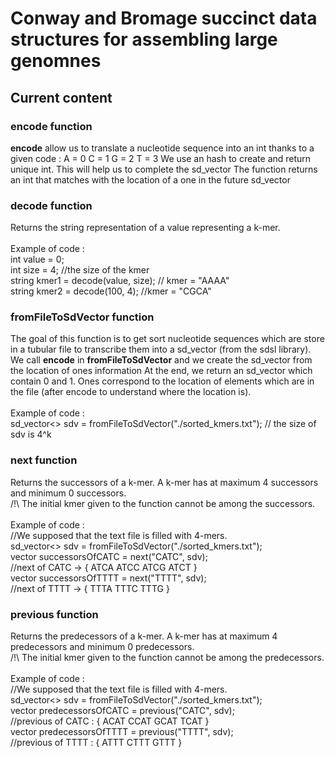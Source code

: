 # Conway and Bromage succinct data structures for assembling large genomnes

## Current content

### encode function
**encode** allow us to translate a nucleotide sequence into an int thanks to a given code :
A = 0
C = 1
G = 2
T = 3
We use an hash to create and return unique int. This will help us to complete the sd_vector
The function returns an int that matches with the location of a one in the future sd_vector

### decode function
Returns the string representation of a value representing a k-mer.<br>
<br>
Example of code : <br>
int value = 0; <br>
int size = 4; //the size of the kmer <br>
string kmer1 = decode(value, size); // kmer = "AAAA" <br>
string kmer2 = decode(100, 4); //kmer = "CGCA" <br>

### fromFileToSdVector function
The goal of this function is to get sort nucleotide sequences which are store in a tubular file to transcribe them
into a sd_vector (from the sdsl library).
We call **encode** in **fromFileToSdVector** and we create the sd_vector from the location of ones information
At the end, we return an sd_vector which contain 0 and 1. Ones correspond to the location of elements which are in the file (after encode to understand where the location is). <br>
<br>
Example of code : <br>
sd_vector<> sdv = fromFileToSdVector("./sorted_kmers.txt"); // the size of sdv is 4^k <br>

### next function
Returns the successors of a k-mer. A k-mer has at maximum 4 successors and minimum 0 successors.<br> 
/!\ The initial kmer given to the function cannot be among the successors.<br> 
<br>
Example of code : <br> 
//We supposed that the text file is filled with 4-mers.<br> 
sd_vector<> sdv = fromFileToSdVector("./sorted_kmers.txt");<br> 
vector<string> successorsOfCATC = next("CATC", sdv);<br> 
//next of CATC -> { ATCA ATCC ATCG ATCT }<br> 
vector<string> successorsOfTTTT = next("TTTT", sdv);<br> 
//next of TTTT -> { TTTA TTTC TTTG }<br> 

### previous function
Returns the predecessors of a k-mer. A k-mer has at maximum 4 predecessors and minimum 0 predecessors.<br> 
/!\ The initial kmer given to the function cannot be among the predecessors.<br>
<br>
Example of code : <br>
//We supposed that the text file is filled with 4-mers.<br>
sd_vector<> sdv = fromFileToSdVector("./sorted_kmers.txt");<br>
vector<string> predecessorsOfCATC = previous("CATC", sdv);<br>
//previous of CATC : { ACAT CCAT GCAT TCAT } <br>
vector<string> predecessorsOfTTTT = previous("TTTT", sdv);<br>
//previous of TTTT : { ATTT CTTT GTTT }<br>

